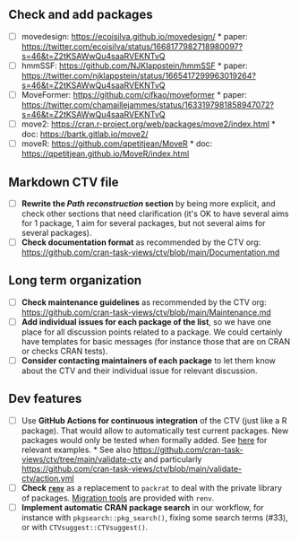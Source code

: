 ## Check and add packages

- [ ] movedesign: https://ecoisilva.github.io/movedesign/
      * paper: https://twitter.com/ecoisilva/status/1668177982718980097?s=46&t=Z2tKSAWwQu4saaRVEKNTvQ
- [ ] hmmSSF: https://github.com/NJKlappstein/hmmSSF
      * paper: https://twitter.com/njklappstein/status/1665417299963019264?s=46&t=Z2tKSAWwQu4saaRVEKNTvQ
- [ ] MoveFormer: https://github.com/cifkao/moveformer
      * paper: https://twitter.com/chamaillejammes/status/1633197981858947072?s=46&t=Z2tKSAWwQu4saaRVEKNTvQ
- [ ] move2: https://cran.r-project.org/web/packages/move2/index.html
      * doc: https://bartk.gitlab.io/move2/
- [ ] moveR: https://github.com/qpetitjean/MoveR
      * doc: https://qpetitjean.github.io/MoveR/index.html

## Markdown CTV file

- [ ] **Rewrite the _Path reconstruction_ section** by being more explicit, and
      check other sections that need clarification (it's OK to have several aims
      for 1 package, 1 aim for several packages, but not several aims for
      several packages).
- [ ] **Check documentation format** as recommended by the CTV org:
      https://github.com/cran-task-views/ctv/blob/main/Documentation.md 

## Long term organization

- [ ] **Check maintenance guidelines** as recommended by the CTV org:
      https://github.com/cran-task-views/ctv/blob/main/Maintenance.md 
- [ ] **Add individual issues for each package of the list**, so we have one
      place for all discussion points related to a package. We could certainly
      have templates for basic messages (for instance those that are on CRAN or
      checks CRAN tests).
- [ ] **Consider contacting maintainers of each package** to let them know about
      the CTV and their individual issue for relevant discussion.

## Dev features

- [ ] Use **GitHub Actions for continuous integration** of the CTV (just like a
      R package). That would allow to automatically test current packages. New
      packages would only be tested when formally added. See
      [here](https://github.com/r-lib/actions) for relevant examples.
      * See also https://github.com/cran-task-views/ctv/tree/main/validate-ctv
        and particularly https://github.com/cran-task-views/ctv/blob/main/validate-ctv/action.yml
- [ ] **Check [`renv`](https://rstudio.github.io/renv/)** as a replacement to
      `packrat` to deal with the private library of packages. [Migration
      tools](https://rstudio.github.io/renv/articles/renv.html#migrating-from-packrat)
      are provided with `renv`.
- [ ] **Implement automatic CRAN package search** in our workflow, for instance
      with `pkgsearch::pkg_search()`, fixing some search terms (#33), or with
      `CTVsuggest::CTVsuggest()`.
